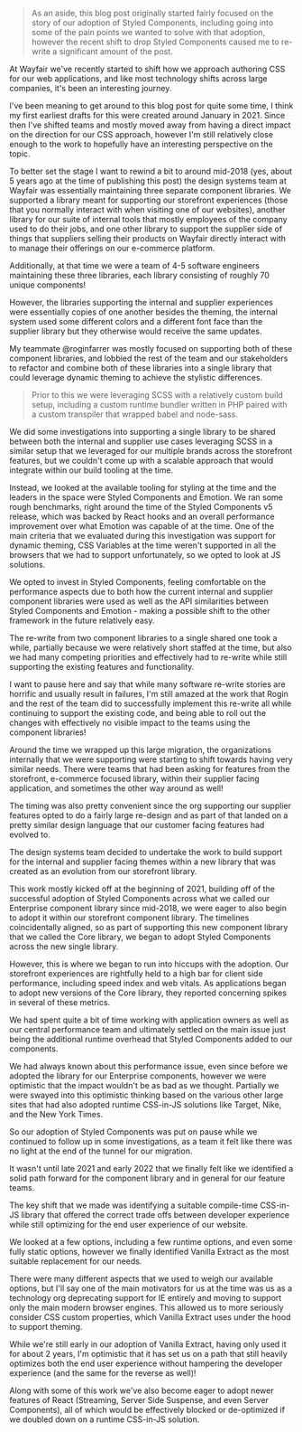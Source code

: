 > As an aside, this blog post originally started fairly focused on the story of
> our adoption of Styled Components, including going into some of the pain
> points we wanted to solve with that adoption, however the recent shift to drop
> Styled Components caused me to re-write a significant amount of the post.

At Wayfair we've recently started to shift how we approach authoring CSS for our
web applications, and like most technology shifts across large companies, it's
been an interesting journey.

I've been meaning to get around to this blog post for quite some time, I think
my first earliest drafts for this were created around January in 2021. Since
then I've shifted teams and mostly moved away from having a direct impact on the
direction for our CSS approach, however I'm still relatively close enough to the
work to hopefully have an interesting perspective on the topic.

To better set the stage I want to rewind a bit to around mid-2018 (yes, about 5
years ago at the time of publishing this post) the design systems team at
Wayfair was essentially maintaining three separate component libraries. We
supported a library meant for supporting our storefront experiences (those that
you normally interact with when visiting one of our websites), another library
for our suite of internal tools that mostly employees of the company used to do
their jobs, and one other library to support the supplier side of things that
suppliers selling their products on Wayfair directly interact with to manage
their offerings on our e-commerce platform.

Additionally, at that time we were a team of 4-5 software engineers maintaining
these three libraries, each library consisting of roughly 70 unique components!

However, the libraries supporting the internal and supplier experiences were
essentially copies of one another besides the theming, the internal system used
some different colors and a different font face than the supplier library but
they otherwise would receive the same updates.

My teammate <TwitterMention>@roginfarrer</TwitterMention> was mostly focused on
supporting both of these component libraries, and lobbied the rest of the team
and our stakeholders to refactor and combine both of these libraries into a
single library that could leverage dynamic theming to achieve the stylistic
differences.

> Prior to this we were leveraging SCSS with a relatively custom build setup,
> including a custom runtime bundler written in PHP paired with a custom
> transpiler that wrapped babel and node-sass.

We did some investigations into supporting a single library to be shared between
both the internal and supplier use cases leveraging SCSS in a similar setup that
we leveraged for our multiple brands across the storefront features, but we
couldn't come up with a scalable approach that would integrate within our build
tooling at the time.

Instead, we looked at the available tooling for styling at the time and the
leaders in the space were Styled Components and Emotion. We ran some rough
benchmarks, right around the time of the Styled Components v5 release, which was
backed by React hooks and an overall performance improvement over what Emotion
was capable of at the time. One of the main criteria that we evaluated during
this investigation was support for dynamic theming, CSS Variables at the time
weren't supported in all the browsers that we had to support unfortunately, so
we opted to look at JS solutions.

We opted to invest in Styled Components, feeling comfortable on the performance
aspects due to both how the current internal and supplier component libraries
were used as well as the API similarities between Styled Components and
Emotion - making a possible shift to the other framework in the future
relatively easy.

The re-write from two component libraries to a single shared one took a while,
partially because we were relatively short staffed at the time, but also we had
many competing priorities and effectively had to re-write while still supporting
the existing features and functionality.

I want to pause here and say that while many software re-write stories are
horrific and usually result in failures, I'm still amazed at the work that Rogin
and the rest of the team did to successfully implement this re-write all while
continuing to support the existing code, and being able to roll out the changes
with effectively no visible impact to the teams using the component libraries!

Around the time we wrapped up this large migration, the organizations internally
that we were supporting were starting to shift towards having very similar
needs. There were teams that had been asking for features from the storefront,
e-commerce focused library, within their supplier facing application, and
sometimes the other way around as well!

The timing was also pretty convenient since the org supporting our supplier
features opted to do a fairly large re-design and as part of that landed on a
pretty similar design language that our customer facing features had evolved to.

The design systems team decided to undertake the work to build support for the
internal and supplier facing themes within a new library that was created as an
evolution from our storefront library.

This work mostly kicked off at the beginning of 2021, building off of the
successful adoption of Styled Components across what we called our Enterprise
component library since mid-2018, we were eager to also begin to adopt it within
our storefront component library. The timelines coincidentally aligned, so as
part of supporting this new component library that we called the Core library,
we began to adopt Styled Components across the new single library.

However, this is where we began to run into hiccups with the adoption. Our
storefront experiences are rightfully held to a high bar for client side
performance, including speed index and web vitals. As applications began to
adopt new versions of the Core library, they reported concerning spikes in
several of these metrics.

We had spent quite a bit of time working with application owners as well as our
central performance team and ultimately settled on the main issue just being the
additional runtime overhead that Styled Components added to our components.

We had always known about this performance issue, even since before we adopted
the library for our Enterprise components, however we were optimistic that the
impact wouldn't be as bad as we thought. Partially we were swayed into this
optimistic thinking based on the various other large sites that had also adopted
runtime CSS-in-JS solutions like Target, Nike, and the New York Times.

So our adoption of Styled Components was put on pause while we continued to
follow up in some investigations, as a team it felt like there was no light at
the end of the tunnel for our migration.

It wasn't until late 2021 and early 2022 that we finally felt like we identified
a solid path forward for the component library and in general for our feature
teams.

The key shift that we made was identifying a suitable compile-time CSS-in-JS
library that offered the correct trade offs between developer experience while
still optimizing for the end user experience of our website.

We looked at a few options, including a few runtime options, and even some fully
static options, however we finally identified Vanilla Extract as the most
suitable replacement for our needs.

There were many different aspects that we used to weigh our available options,
but I'll say one of the main motivators for us at the time was us as a
technology org deprecating support for IE entirely and moving to support only
the main modern browser engines. This allowed us to more seriously consider CSS
custom properties, which Vanilla Extract uses under the hood to support theming.

While we're still early in our adoption of Vanilla Extract, having only used it
for about 2 years, I'm optimistic that it has set us on a path that still
heavily optimizes both the end user experience without hampering the developer
experience (and the same for the reverse as well)!

Along with some of this work we've also become eager to adopt newer features of
React (Streaming, Server Side Suspense, and even Server Components), all of
which would be effectively blocked or de-optimized if we doubled down on a
runtime CSS-in-JS solution.
